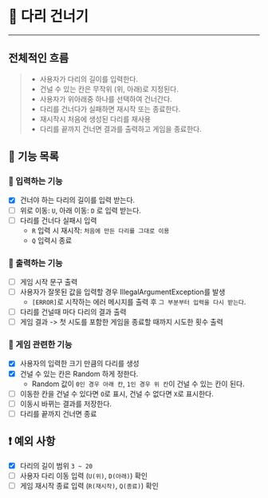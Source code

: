# 🌉 다리 건너기
- - -
## 전체적인 흐름
> - 사용자가 다리의 길이를 입력한다.
> - 건널 수 있는 칸은 무작위 (위, 아래)로 지정된다.
> - 사용자가 위아래중 하나를 선택하여 건너간다.
> - 다리를 건너다가 실패하면 재시작 또는 종료한다.
> - 재시작시 처음에 생성된 다리를 재사용
> - 다리를 끝까지 건너면 결과를 출력하고 게임을 종료한다.
## 📍 기능 목록
### 📌 입력하는 기능
- [x] 건너야 하는 다리의 길이를 입력 받는다.
- [ ] 위로 이동: `U`, 아래 이동: `D` 로 입력 받는다.
- [ ] 다리를 건너다 실패시 입력
    - `R` 입력 시 재시작: `처음에 만든 다리를 그대로 이용`
    - `Q` 입력시 종료
### 📌 출력하는 기능
- [ ] 게임 시작 문구 출력
- [ ] 사용자가 잘못된 값을 입력할 경우 IllegalArgumentException를 발생
    - `[ERROR]`로 시작하는 에러 메시지를 출력 후 `그 부분부터 입력을 다시 받는다`.
- [ ] 다리를 건널때 마다 다리의 결과 출력
- [ ] 게임 결과 -> 첫 시도를 포함한 게임을 종료할 때까지 시도한 횟수 출력
### 📌 게임 관련한 기능
- [x] 사용자의 입력한 크기 만큼의 다리를 생성
- [x] 건널 수 있는 칸은 Random 하게 정한다.
    - Random 값이 `0인 경우 아래 칸`, `1인 경우 위 칸`이 건널 수 있는 칸이 된다.
- [ ] 이동한 칸을 건널 수 있다면 `O`로 표시, 건널 수 없다면 `X`로 표시한다.
- [ ] 이동시 바뀌는 결과를 저장한다.
- [ ] 다리를 끝까지 건너면 종료
## ❗ 예외 사항
- [x] 다리의 길이 범위 `3 ~ 20`
- [ ] 사용자 다리 이동 입력 (`U(위)`, `D(아래)`) 확인 
- [ ] 게임 재시작 종료 입력 (`R(재시작)`, `Q(종료)`) 확인
